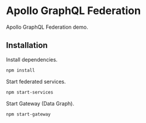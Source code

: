 # Apollo GraphQL Federation

Apollo GraphQL Federation demo.

## Installation

Install dependencies.

```bash
npm install
```

Start federated services.

```bash
npm start-services
```

Start Gateway (Data Graph).

```bash
npm start-gateway
```
